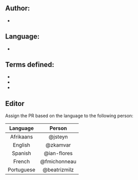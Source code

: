 ## Author: 

- 

## Language: 

- 

## Terms defined:

- 
- 
- 

## Editor

Assign the PR based on the language to the following person:

| Language  | Person        | 
|:---------:|:-------------:|
| Afrikaans | @jsteyn       |
| English   | @zkamvar      |
| Spanish   | @ian-flores   |
| French    | @fmichonneau  |
| Portuguese| @beatrizmilz  |
